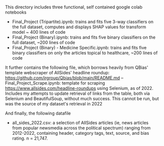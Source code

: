This directory includes three functional, self contained google colab notebooks
- Final_Project (Tripartite).ipynb: trains and fits five 3-way classifiers on the full dataset, computes and displays SHAP values for transform model ~ 400 lines of code
- Final_Project (Binary).ipynb:  trains and fits five binary classifiers on the full dataset, ~200 lines of code
- Final_Project (Binary) - Medicine Specific.ipynb: trains and fits five binary classifiers on only the articles topical to healthcare, ~200 lines of code

It further contains the following file, which borrows heavily from QBias' template webscraper of AllSides' headline roundup: https://github.com/irgroup/Qbias/blob/main/README.md
– Final_Project_Scrape.ipynb: template for scraping https://www.allsides.com/headline-roundups using Selenium, as of 2022.
Includes my attempts to update retrieval of links from the table, both via Selenium and BeautifulSoup, without much success. This cannot be run, but was the source of my dataset's retrieval in 2022

And finally, the following datafile
- all_sides_2022.csv: a selection of AllSides articles (ie, news articles from popular newsmedia across the political spectrum) ranging from 2012-2022,
containing header, category tags, text, source, and bias rating. n = 21,747. 
